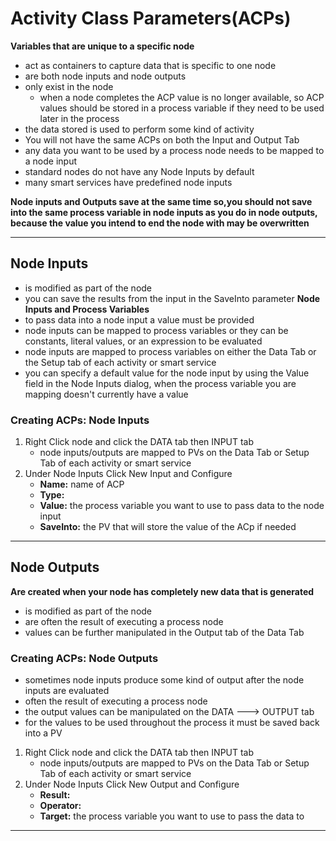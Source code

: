 # Activity Class Parameters(ACPs)
**Variables that are unique to a specific node**
- act as containers to capture data that is specific to one node
- are both node inputs and node outputs
- only exist in the node
    - when a node completes the ACP value is no longer available, so ACP values should be stored in a process variable if they need to be used later in the process
- the data stored is used to perform some kind of activity
- You will not have the same ACPs on both the Input and Output Tab
- any data you want to be used by a process node needs to be mapped to a node input
- standard nodes do not have any Node Inputs by default
- many smart services have predefined node inputs


**Node inputs and Outputs save at the same time so,you should not save into the same process variable in node inputs as you do in node outputs, because the value you intend to end the node with may be overwritten**
_______________________________________________________________

## Node Inputs
- is modified as part of the node
- you can save the results from the input in the SaveInto parameter
**Node Inputs and Process Variables**
- to pass data into a node input a value must be provided
- node inputs can be mapped to process variables or they can be constants, literal values, or an expression to be evaluated
- node inputs are mapped to process variables on either the Data Tab or the Setup tab of each activity or smart service
- you can specify a default value for the node input by using the Value field in the Node Inputs dialog, when the process variable you are mapping doesn't currently have a value

### Creating ACPs: Node Inputs
1. Right Click node and click the DATA tab then INPUT tab
    - node inputs/outputs are mapped to PVs on the Data Tab or Setup Tab of each activity or smart service
2. Under Node Inputs Click New Input and Configure
    - **Name:** name of ACP
    - **Type:**
    - **Value:** the process variable you want to use to pass data to the node input
    - **SaveInto:** the PV that will store the value of the ACp if needed
_______________________________________________________________

## Node Outputs
**Are created when your node has completely new data that is generated**
- is modified as part of the node
- are often the result of executing a process node
- values can be further manipulated in the Output tab of the Data Tab

### Creating ACPs: Node Outputs
- sometimes node inputs produce some kind of output after the node inputs are evaluated
- often the result of executing a process node
- the output values can be manipulated on the DATA ---> OUTPUT tab
- for the values to be used throughout the process it must be saved back into a PV
1. Right Click node and click the DATA tab then INPUT tab
    - node inputs/outputs are mapped to PVs on the Data Tab or Setup Tab of each activity or smart service
2. Under Node Inputs Click New Output and Configure
    - **Result:** 
    - **Operator:**
    - **Target:** the process variable you want to use to pass the data to
__________________________________________________________